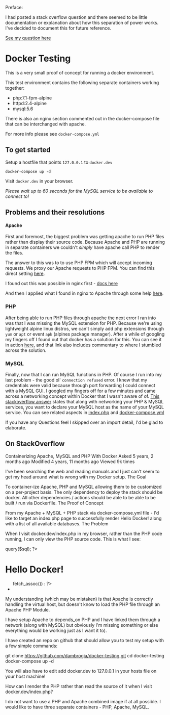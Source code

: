 Preface:

I had posted a stack overflow question and there seemed to be little documentation or explanation about how this separation of power works. I've decided to document this for future reference.

[See my question here](https://stackoverflow.com/questions/46997791/containerizing-apache-mysql-and-php-with-docker)

# Docker Testing

This is a very small proof of concept for running a docker environment.

This test environment contains the following separate containers working together:
- php:7.1-fpm-alpine
- httpd:2.4-alpine
- mysql:5.6

There is also an nginx section commented out in the docker-compose file that can be interchanged with apache.

For more info please see `docker-compose.yml`

## To get started

Setup a hostfile that points `127.0.0.1` to `docker.dev`

    docker-compose up -d
    
Visit `docker.dev` in your browser.

_Please wait up to 60 seconds for the MySQL service to be available to connect to!_

## Problems and their resolutions

#### Apache
First and foremost, the biggest problem was getting apache to run PHP files rather than display their source code. Because Apache and PHP are running in separate containers we couldn't _simply_ have apache call PHP to render the files.

The answer to this was to to use PHP FPM which will accept incoming requests. We proxy our Apache requests to PHP FPM. You can find this direct setting [here](https://github.com/dambrogia/docker-testing/blob/master/.setup/apache/docker.apache.conf#L19).

I found out this was possible in nginx first - [docs here](http://geekyplatypus.com/dockerise-your-php-application-with-nginx-and-php7-fpm/)

And then I applied what I found in nginx to Apache through some help [here](https://stackoverflow.com/questions/41306112/why-cant-apache-communicate-with-php-fpm-in-separate-containers-using-docker-fo).

### PHP
After being able to run PHP files through apache the next error I ran into was that I was missing the MySQL extension for PHP. Because we're using lightweight alpine linux distros, we can't simply add php extensions through `yum` or `apt` or event `apk` (alpines package manager). After a while of googling my fingers off I found out that docker has a solution for this. You can see it in action [here](https://github.com/dambrogia/docker-testing/blob/master/.setup/php/Dockerfile#L7), and that link also includes commentary to where I stumbled across the solution.

### MySQL
Finally, now that I can run MySQL functions in PHP. Of course I run into my last problem - the good ol' `connection refused` error. I knew that my credentials were valid because through port forwarding I could connect with a MySQL GUI. I googled my fingers off for a few minutes and came across a networking concept within Docker that I wasn't aware of of. [This stackoverflow answer](https://stackoverflow.com/questions/37363705/connect-to-mysql-database-from-docker-container#37380350) states that along with networking your PHP & MySQL services, you want to declare your MySQL host as the name of your MySQL service. You can see related aspects in [index.php](https://github.com/dambrogia/docker-testing/blob/master/public_html/index.php#L10) and [docker-compose.yml](https://github.com/dambrogia/docker-testing/blob/master/docker-compose.yml#L24)

If you have any Questions feel I skipped over an import detail, I'd be glad to elaborate.

## On StackOverflow

Containerizing Apache, MySQL and PHP With Docker
Asked 5 years, 2 months ago
Modified 4 years, 11 months ago
Viewed 9k times



I've been searching the web and reading manuals and I just can't seem to get my head around what is wrong with my Docker setup.
The Goal

To container-ize Apache, PHP and MySQL allowing them to be customized on a per-project basis. The only dependency to deploy the stack should be docker. All other dependencies / actions should be able to be able to be built / run via Dockerfile.
The Proof of Concept

From my Apache + MySQL + PHP stack via docker-compose.yml file - I'd like to target an index.php page to successfully render Hello Docker! along with a list of all available databases.
The Problem

When I visit docker.dev/index.php in my browser, rather than the PHP code running, I can only view the PHP source code. This is what I see:

<?php

/**
 * This file:
 *     Has not been tested
 *     Does not use prepared statements
 *     Is for Proof of Concept only!
 */

$host = '127.0.0.1';
$user = 'root';
$pass = 'docker';

$conn = new mysqli($host, $user, $pass);

$sql = 'show databases';
$results = $conn->query($sql);

?>

<h1>Hello Docker!</h1>

<ul>
    <?php while ($row = $results->fetch_assoc()) : ?>
        <li><?= $row['Database'] ?></li>
    <?php endwhile ?>
</ul>

My understanding (which may be mistaken) is that Apache is correctly handling the virtual host, but doesn't know to load the PHP file through an Apache PHP Module.

I have setup Apache to depends_on PHP and I have linked them through a network (along with MySQL) but obviously I'm missing something or else everything would be working just as I want it to).

I have created an repo on github that should allow you to test my setup with a few simple commands:

git clone https://github.com/dambrogia/docker-testing.git
cd docker-testing
docker-compose up -d

You will also have to edit add docker.dev to 127.0.0.1 in your hosts file on your host machine!

How can I render the PHP rather than read the source of it when I visit docker.dev/index.php?

I do not want to use a PHP and Apache combined image if at all possible. I would like to have three separate containers - PHP, Apache, MySQL.
